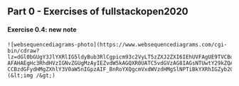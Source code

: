 ## Part 0 - Exercises of fullstackopen2020 
  #### Exercise 0.4: new note 
    ![websequencediagrams-photo](https://www.websequencediagrams.com/cgi-bin/cdraw?lz=dGl0bGUgY3JlYXRlIG5ldyBub3RlCgpicm93c2VyLT5zZXJ2ZXI6IEhUVFAgUE9TVCBodHRwczovL2Z1bGxzdGFjay1leGFtcGxlYXBwLmhlcm9rdWFwcC5jb20vbmV3XwBLBQBABi0-AFAHAEgHc3RhdHVzIGNvZGUgMzAyIEZvdW5kAGQXR0UATC5vdGVzAG8IAGsNTUwtY29kZQAhRm1haW4uY3MAVhQAEgkAH0pqAE8ZanMKCm5vdGUgb3ZlciAAgl4IAIM-CCBzdGFydHMgZXhlY3V0aW5nIGpzAIF_BnRoYXQgcmVxdWVzdHMgSlNPTiBkYXRhIGZyb20gAIN1BiAKZW5kAIN5HQCCbC9kYXRhLmpzb24AgwwTW3sgY29udGVudDogIkhUTUwgaXMgZWFzeSIsIGRhdGU6ICIyMDE5LTA1LTIzIiB9LCAuLi5dAIFfHQCBbwZlcyB0aGUgZXZlbnQgaGFuZGxlcgCBdghuZGVycwCFcwVzIHRvIGRpc3BsYXkAgW0K&s=default) (&lt;img /&gt;)
